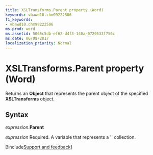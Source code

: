 ```yaml
---
title: XSLTransforms.Parent property (Word)
keywords: vbawd10.chm99222506
f1_keywords:
- vbawd10.chm99222506
ms.prod: word
ms.assetid: 5065c5db-ef62-d4f3-140a-0729533f756c
ms.date: 06/08/2017
localization_priority: Normal
---
```



# XSLTransforms.Parent property (Word)

Returns an  **Object** that represents the parent object of the specified **XSLTransforms** object.


## Syntax

_expression_.**Parent**

_expression_ Required. A variable that represents a '' collection.


[!include[Support and feedback](~/includes/feedback-boilerplate.md)]